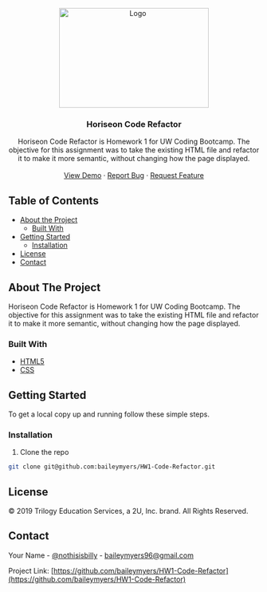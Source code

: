 <p align="center">
  <a href="https://baileymyers.github.io/HW1-Code-Refactor/">
    <img src="./assets/images/digital-marketing-meeting.jpg" alt="Logo" width="300" height="200">
  </a>

  <h3 align="center">Horiseon Code Refactor</h3>

  <p align="center">
    Horiseon Code Refactor is Homework 1 for UW Coding Bootcamp. The objective for this assignment was to take the existing HTML file and refactor it to make it more semantic, without changing how the page displayed.
    <br />
    <br />
    <a href="https://github.com/baileymyers/HW1-Code-Refactor">View Demo</a>
    ·
    <a href="https://github.com/baileymyers/HW1-Code-Refactor/issues">Report Bug</a>
    ·
    <a href="https://github.com/baileymyers/HW1-Code-Refactor/issues">Request Feature</a>
  </p>
</p>



<!-- TABLE OF CONTENTS -->
## Table of Contents

* [About the Project](#about-the-project)
  * [Built With](#built-with)
* [Getting Started](#getting-started)
  * [Installation](#installation)
* [License](#license)
* [Contact](#contact)



<!-- ABOUT THE PROJECT -->
## About The Project

Horiseon Code Refactor is Homework 1 for UW Coding Bootcamp. The objective for this assignment was to take the existing HTML file and refactor it to make it more semantic, without changing how the page displayed.

### Built With

* [HTML5](HTML5)
* [CSS](CSS)



<!-- GETTING STARTED -->
## Getting Started

To get a local copy up and running follow these simple steps.

### Installation

1. Clone the repo
```sh
git clone git@github.com:baileymyers/HW1-Code-Refactor.git
```

<!-- LICENSE -->
## License

© 2019 Trilogy Education Services, a 2U, Inc. brand. All Rights Reserved.



<!-- CONTACT -->
## Contact

Your Name - [@nothisisbilly](https://twitter.com/nothisisbilly) - baileymyers96@gmail.com

Project Link: [https://github.com/baileymyers/HW1-Code-Refactor](https://github.com/baileymyers/HW1-Code-Refactor)
